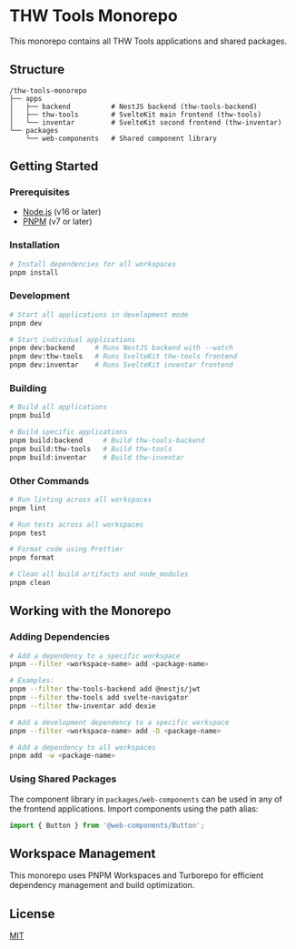 # THW Tools Monorepo

This monorepo contains all THW Tools applications and shared packages.

## Structure

```
/thw-tools-monorepo
├── apps
│   ├── backend          # NestJS backend (thw-tools-backend)
│   ├── thw-tools        # SvelteKit main frontend (thw-tools)
│   └── inventar         # SvelteKit second frontend (thw-inventar)
└── packages
    └── web-components   # Shared component library
```

## Getting Started

### Prerequisites

- [Node.js](https://nodejs.org/) (v16 or later)
- [PNPM](https://pnpm.io/) (v7 or later)

### Installation

```bash
# Install dependencies for all workspaces
pnpm install
```

### Development

```bash
# Start all applications in development mode
pnpm dev

# Start individual applications
pnpm dev:backend     # Runs NestJS backend with --watch
pnpm dev:thw-tools   # Runs SvelteKit thw-tools frontend
pnpm dev:inventar    # Runs SvelteKit inventar frontend
```

### Building

```bash
# Build all applications
pnpm build

# Build specific applications
pnpm build:backend     # Build thw-tools-backend
pnpm build:thw-tools   # Build thw-tools
pnpm build:inventar    # Build thw-inventar
```

### Other Commands

```bash
# Run linting across all workspaces
pnpm lint

# Run tests across all workspaces
pnpm test

# Format code using Prettier
pnpm format

# Clean all build artifacts and node_modules
pnpm clean
```

## Working with the Monorepo

### Adding Dependencies

```bash
# Add a dependency to a specific workspace
pnpm --filter <workspace-name> add <package-name>

# Examples:
pnpm --filter thw-tools-backend add @nestjs/jwt
pnpm --filter thw-tools add svelte-navigator
pnpm --filter thw-inventar add dexie

# Add a development dependency to a specific workspace
pnpm --filter <workspace-name> add -D <package-name>

# Add a dependency to all workspaces
pnpm add -w <package-name>
```

### Using Shared Packages

The component library in `packages/web-components` can be used in any of the frontend applications. Import components using the path alias:

```typescript
import { Button } from '@web-components/Button';
```

## Workspace Management

This monorepo uses PNPM Workspaces and Turborepo for efficient dependency management and build optimization.

## License

[MIT](LICENSE)
